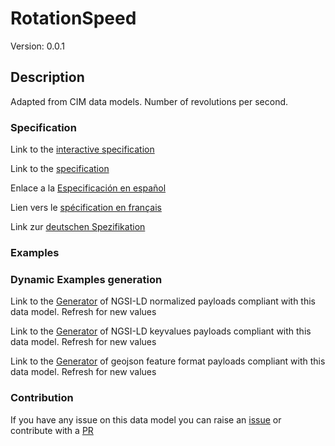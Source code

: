 # RotationSpeed
Version: 0.0.1

## Description 

Adapted from CIM data models. Number of revolutions per second.
### Specification

Link to the [interactive specification](https://swagger.lab.fiware.org/?url=https://github.com/smart-data-models/dataModel.EnergyCIM/blob/master/RotationSpeed/swagger.yaml)

Link to the [specification](https://github.com/smart-data-models/dataModel.EnergyCIM/blob/master/RotationSpeed/doc/spec.md)

Enlace a la [Especificación en español](https://github.com/smart-data-models/dataModel.EnergyCIM/blob/master/RotationSpeed/doc/spec_ES.md)

Lien vers le [spécification en français](https://github.com/smart-data-models/dataModel.EnergyCIM/blob/master/RotationSpeed/doc/spec_FR.md)

Link zur [deutschen Spezifikation](https://github.com/smart-data-models/dataModel.EnergyCIM/blob/master/RotationSpeed/doc/spec_DE.md)
### Examples
### Dynamic Examples generation

Link to the [Generator](https://smartdatamodels.org/extra/ngsi-ld_generator.php?schemaUrl=https://raw.githubusercontent.com/smart-data-models/dataModel.EnergyCIM/master/RotationSpeed/schema.json&email=info@smartdatamodels.org) of NGSI-LD normalized payloads compliant with this data model. Refresh for new values

Link to the [Generator](https://smartdatamodels.org/extra/ngsi-ld_generator_keyvalues.php?schemaUrl=https://raw.githubusercontent.com/smart-data-models/dataModel.EnergyCIM/master/RotationSpeed/schema.json&email=info@smartdatamodels.org) of NGSI-LD keyvalues payloads compliant with this data model. Refresh for new values

Link to the [Generator](https://smartdatamodels.org/extra/geojson_features_generator_v1.0.php?schemaUrl=https://raw.githubusercontent.com/smart-data-models/dataModel.EnergyCIM/master/RotationSpeed/schema.json&email=info@smartdatamodels.org) of geojson feature format payloads compliant with this data model. Refresh for new values
### Contribution

 If you have any issue on this data model you can raise an [issue](https://github.com/smart-data-models/dataModel.EnergyCIM/issues)  or contribute with a [PR](https://github.com/smart-data-models/dataModel.EnergyCIM/pulls)